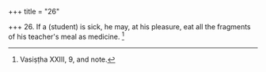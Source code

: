 +++
title = "26"

+++
26. If a (student) is sick, he may, at his pleasure, eat all the fragments of his teacher's meal as medicine. [^20] 


[^20]:  Vasiṣṭha XXIII, 9, and note.
